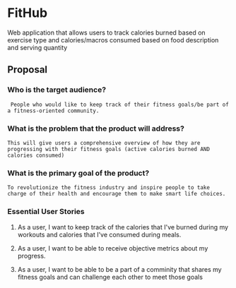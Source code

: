 # FitHub
Web application that allows users to track calories burned based on exercise type and calories/macros consumed based on food description and serving quantity

## Proposal
 ### Who is the target audience?
  
     People who would like to keep track of their fitness goals/be part of a fitness-oriented community.

  ### What is the problem that the product will address?

    This will give users a comprehensive overview of how they are progressing with their fitness goals (active calories burned AND calories consumed)

  ### What is the primary goal of the product?

    To revolutionize the fitness industry and inspire people to take charge of their health and encourage them to make smart life choices.

  ### Essential User Stories

1. As a user, I want to keep track of the calories that I've burned during my workouts and calories that I've consumed during meals. 


2. As a user, I want to be able to receive objective metrics about my progress.


3. As a user, I want to be able to be a part of a comminity that shares my fitness goals and can challenge each other to meet those goals
